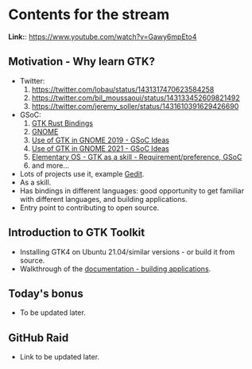 # Contents for the stream

**Link:**: https://www.youtube.com/watch?v=Gawy6mpEto4

## Motivation - Why learn GTK?

* Twitter:
	1. https://twitter.com/lobau/status/1431317470623584258
	2. https://twitter.com/bil_moussaoui/status/143133452609821492
    3. https://twitter.com/jeremy_soller/status/1431610391629426690
* GSoC:
    1. [GTK Rust Bindings](https://summerofcode.withgoogle.com/archive/2019/projects/5774651559510016/)
    2. [GNOME](https://summerofcode.withgoogle.com/archive/2019/organizations/6458159500099584/#projects)
    3. [Use of GTK in GNOME 2019 - GSoC Ideas](https://wiki.gnome.org/Outreach/SummerOfCode/2019/Ideas)
    4. [Use of GTK in GNOME 2021 - GSoC Ideas](https://wiki.gnome.org/Outreach/SummerOfCode/2021/Ideas)
    5. [Elementary OS - GTK as a skill - Requirement/preference, GSoC](https://github.com/elementary/GSoC/discussions/categories/ideas?discussions_q=category%3AIdeas+GTK)
    6. and more...
* Lots of projects use it, example [Gedit](https://gitlab.gnome.org/GNOME/gedit).
* As a skill.
* Has bindings in different languages: good opportunity to get familiar with different languages, and building applications.
* Entry point to contributing to open source.

## Introduction to GTK Toolkit

* Installing GTK4 on Ubuntu 21.04/similar versions - or build it from source.
* Walkthrough of the [documentation - building applications](https://docs.gtk.org/gtk4/getting_started.html#building-applications).

## Today's bonus

* To be updated later.

## GitHub Raid

* Link to be updated later.
